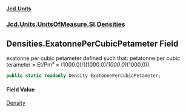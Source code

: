 #### [Jcd.Units](index.md 'index')
### [Jcd.Units.UnitsOfMeasure.SI](Jcd.Units.UnitsOfMeasure.SI.md 'Jcd.Units.UnitsOfMeasure.SI').[Densities](Densities.md 'Jcd.Units.UnitsOfMeasure.SI.Densities')

## Densities.ExatonnePerCubicPetameter Field

exatonne per cubic petameter defined such that: petatonne per cubic terameter = Et/Pm³ × (1000.0)/((1000.0)*(1000.0)*(1000.0)).

```csharp
public static readonly Density ExatonnePerCubicPetameter;
```

#### Field Value
[Density](Density.md 'Jcd.Units.UnitTypes.Density')